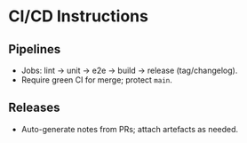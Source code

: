 # CI/CD Instructions

## Pipelines
- Jobs: lint → unit → e2e → build → release (tag/changelog).
- Require green CI for merge; protect `main`.

## Releases
- Auto-generate notes from PRs; attach artefacts as needed.
